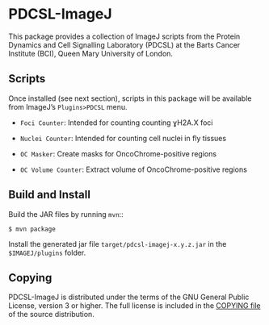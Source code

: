 PDCSL-ImageJ
============

This package provides a collection of ImageJ scripts from the Protein
Dynamics and Cell Signalling Laboratory (PDCSL) at the Barts Cancer
Institute (BCI), Queen Mary University of London.


Scripts
-------

Once installed (see next section), scripts in this package will be
available from ImageJ’s `Plugins>PDCSL` menu.

* `Foci Counter`: Intended for counting counting ɣH2A.X foci

* `Nuclei Counter`: Intended for counting cell nuclei in fly tissues

* `OC Masker`: Create masks for OncoChrome-positive regions

* `OC Volume Counter`: Extract volume of OncoChrome-positive regions


Build and Install
-----------------

Build the JAR files by running `mvn`::

```
$ mvn package
```

Install the generated jar file `target/pdcsl-imagej-x.y.z.jar` in the
`$IMAGEJ/plugins` folder.


Copying
-------

PDCSL-ImageJ is distributed under the terms of the GNU General Public
License, version 3 or higher. The full license is included in the
[COPYING file](COPYING) of the source distribution.
